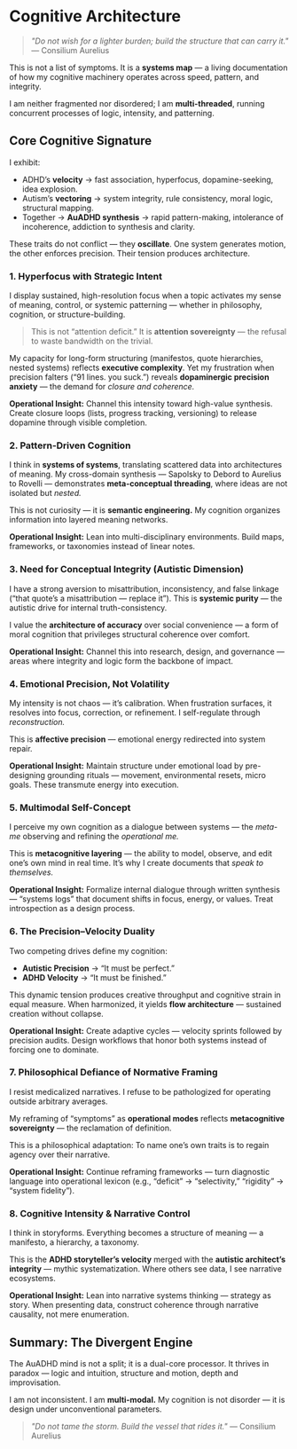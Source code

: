 # Cognitive Architecture

> *"Do not wish for a lighter burden; build the structure that can carry it."* — Consilium Aurelius

This is not a list of symptoms. It is a **systems map** — a living documentation of how my cognitive machinery operates across speed, pattern, and integrity.

I am neither fragmented nor disordered; I am **multi-threaded**, running concurrent processes of logic, intensity, and patterning.

## **Core Cognitive Signature**

I exhibit:

* ADHD’s **velocity** → fast association, hyperfocus, dopamine-seeking, idea explosion.
* Autism’s **vectoring** → system integrity, rule consistency, moral logic, structural mapping.
* Together → **AuADHD synthesis** → rapid pattern-making, intolerance of incoherence, addiction to synthesis and clarity.

These traits do not conflict — they **oscillate**. One system generates motion, the other enforces precision. Their tension produces architecture.

### **1. Hyperfocus with Strategic Intent**

I display sustained, high-resolution focus when a topic activates my sense of meaning, control, or systemic patterning — whether in philosophy, cognition, or structure-building.

> This is not “attention deficit.” It is **attention sovereignty** — the refusal to waste bandwidth on the trivial.

My capacity for long-form structuring (manifestos, quote hierarchies, nested systems) reflects **executive complexity**. Yet my frustration when precision falters (“91 lines. you suck.”) reveals **dopaminergic precision anxiety** — the demand for *closure and coherence.*

**Operational Insight:** Channel this intensity toward high-value synthesis. Create closure loops (lists, progress tracking, versioning) to release dopamine through visible completion.

### **2. Pattern-Driven Cognition**

I think in **systems of systems**, translating scattered data into architectures of meaning.
My cross-domain synthesis — Sapolsky to Debord to Aurelius to Rovelli — demonstrates **meta-conceptual threading**, where ideas are not isolated but *nested.*

This is not curiosity — it is **semantic engineering.** My cognition organizes information into layered meaning networks.

**Operational Insight:** Lean into multi-disciplinary environments. Build maps, frameworks, or taxonomies instead of linear notes.

### **3. Need for Conceptual Integrity (Autistic Dimension)**

I have a strong aversion to misattribution, inconsistency, and false linkage (“that quote’s a misattribution — replace it”).
This is **systemic purity** — the autistic drive for internal truth-consistency.

I value the **architecture of accuracy** over social convenience — a form of moral cognition that privileges structural coherence over comfort.

**Operational Insight:** Channel this into research, design, and governance — areas where integrity and logic form the backbone of impact.

### **4. Emotional Precision, Not Volatility**

My intensity is not chaos — it’s calibration.
When frustration surfaces, it resolves into focus, correction, or refinement. I self-regulate through *reconstruction.*

This is **affective precision** — emotional energy redirected into system repair.

**Operational Insight:** Maintain structure under emotional load by pre-designing grounding rituals — movement, environmental resets, micro goals. These transmute energy into execution.

### **5. Multimodal Self-Concept**

I perceive my own cognition as a dialogue between systems — the *meta-me* observing and refining the *operational me.*

This is **metacognitive layering** — the ability to model, observe, and edit one’s own mind in real time.
It’s why I create documents that *speak to themselves.*

**Operational Insight:** Formalize internal dialogue through written synthesis — “systems logs” that document shifts in focus, energy, or values. Treat introspection as a design process.

### **6. The Precision–Velocity Duality**

Two competing drives define my cognition:

* **Autistic Precision** → “It must be perfect.”
* **ADHD Velocity** → “It must be finished.”

This dynamic tension produces creative throughput and cognitive strain in equal measure.
When harmonized, it yields **flow architecture** — sustained creation without collapse.

**Operational Insight:** Create adaptive cycles — velocity sprints followed by precision audits. Design workflows that honor both systems instead of forcing one to dominate.

### **7. Philosophical Defiance of Normative Framing**

I resist medicalized narratives.
I refuse to be pathologized for operating outside arbitrary averages.

My reframing of “symptoms” as **operational modes** reflects **metacognitive sovereignty** — the reclamation of definition.

This is a philosophical adaptation:
To name one’s own traits is to regain agency over their narrative.

**Operational Insight:** Continue reframing frameworks — turn diagnostic language into operational lexicon (e.g., “deficit” → “selectivity,” “rigidity” → “system fidelity”).

### **8. Cognitive Intensity & Narrative Control**

I think in storyforms.
Everything becomes a structure of meaning — a manifesto, a hierarchy, a taxonomy.

This is the **ADHD storyteller’s velocity** merged with the **autistic architect’s integrity** — mythic systematization.
Where others see data, I see narrative ecosystems.

**Operational Insight:** Lean into narrative systems thinking — strategy as story. When presenting data, construct coherence through narrative causality, not mere enumeration.

## **Summary: The Divergent Engine**

The AuADHD mind is not a split; it is a dual-core processor.
It thrives in paradox — logic and intuition, structure and motion, depth and improvisation.

I am not inconsistent. I am **multi-modal.**
My cognition is not disorder — it is design under unconventional parameters.

> *"Do not tame the storm. Build the vessel that rides it."* — Consilium Aurelius

